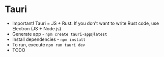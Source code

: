 # Tauri
* Important! Tauri = JS + Rust. If you don't want to write Rust code, use Electron (JS + Node.js)
* Generate app - `npm create tauri-app@latest`
* Install dependencies - `npm install`
* To run, execute `npm run tauri dev`
* TODO